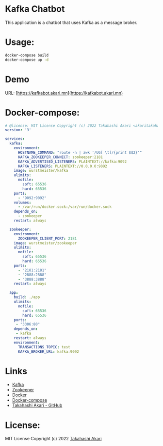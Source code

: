 # Kafka Chatbot
This application is a chatbot that uses Kafka as a message broker.

# Usage:
```bash
docker-compose build
docker-compose up -d
```

# Demo
URL: [https://kafkabot.akari.mn](https://kafkabot.akari.mn)

# Docker-compose:
```yaml
# @license: MIT License Copyright (c) 2022 Takahashi Akari <akaritakahashioss@gmail.com>
version: '3'

services:
  kafka:
    environment:
      HOSTNAME_COMMAND: "route -n | awk '/UG[ \t]/{print $$2}'"
      KAFKA_ZOOKEEPER_CONNECT: zookeeper:2181
      KAFKA_ADVERTISED_LISTENERS: PLAINTEXT://kafka:9092
      KAFKA_LISTENERS: PLAINTEXT://0.0.0.0:9092
    image: wurstmeister/kafka
    ulimits:
      nofile:
        soft: 65536
        hard: 65536
    ports:
      - "9092:9092"
    volumes:
      - /var/run/docker.sock:/var/run/docker.sock
    depends_on:
      - zookeeper
    restart: always

  zookeeper:
    environment:
      ZOOKEEPER_CLIENT_PORT: 2181
    image: wurstmeister/zookeeper
    ulimits:
      nofile:
        soft: 65536
        hard: 65536
    ports:
      - "2181:2181"
      - "2888:2888"
      - "3888:3888"
    restart: always

  app:
    build: ./app
    ulimits:
      nofile:
        soft: 65536
        hard: 65536
    ports:
     - "3306:80"
    depends_on:
     - kafka
    restart: always
    environment: 
      TRANSACTIONS_TOPIC: test
      KAFKA_BROKER_URL: kafka:9092

```
# Links
- [Kafka](https://kafka.apache.org/)
- [Zookeeper](https://zookeeper.apache.org/)
- [Docker](https://www.docker.com/)
- [Docker-compose](https://docs.docker.com/compose/install/)
- [Takahashi Akari - GitHub](https://github.com/takahashi-akari/kafka_chatbot)

# License:
MIT License Copyright (c) 2022 [Takahashi Akari](https://github.com/takahashi-akari)
